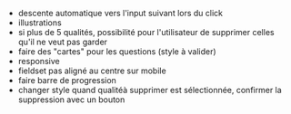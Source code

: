 - descente automatique vers l'input suivant lors du click
- illustrations
- si plus de 5 qualités, possibilité pour l'utilisateur de supprimer celles qu'il ne veut pas garder
- faire des "cartes" pour les questions (style à valider)
- responsive
- fieldset pas aligné au centre sur mobile
- faire barre de progression
- changer style quand qualitéà supprimer est sélectionnée, confirmer la suppression avec un bouton